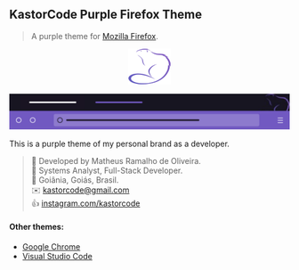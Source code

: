 ## KastorCode Purple Firefox Theme

> A purple theme for [Mozilla Firefox](https://www.mozilla.org/firefox/new).

<p align="center">
  <img src="images/0.png" />
</p>
<p align="center">
  <img src="assets/preview.svg" />
</p>

This is a purple theme of my personal brand as a developer.

> 👷 Developed by Matheus Ramalho de Oliveira.  
🔨 Systems Analyst, Full-Stack Developer.  
🏡 Goiânia, Goiás, Brasil.  
✉️ kastorcode@gmail.com  
👍 [instagram.com/kastorcode](https://www.instagram.com/kastorcode)

#### Other themes:
- [Google Chrome](https://chrome.google.com/webstore/search/kastorcode)
- [Visual Studio Code](https://marketplace.visualstudio.com/publishers/kastorcode)
